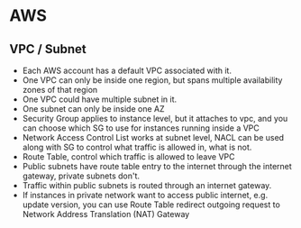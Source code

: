 # AWS

## VPC / Subnet

- Each AWS account has a default VPC associated with it.
- One VPC can only be inside one region, but spans multiple availability zones of that region
- One VPC could have multiple subnet in it.
- One subnet can only be inside one AZ
- Security Group applies to instance level, but it attaches to vpc, and you can choose which SG to use for instances running inside a VPC
- Network Access Control List works at subnet level, NACL can be used along with SG to control what traffic is allowed in, what is not.
- Route Table, control which traffic is allowed to leave VPC
- Public subnets have route table entry to the internet through the internet gateway, private subnets don't.
- Traffic within public subnets is routed through an internet gateway.
- If instances in private network want to access public internet, e.g. update version, you can use Route Table redirect outgoing request to Network Address Translation (NAT) Gateway 
